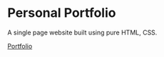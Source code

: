 # Personal Portfolio

A single page website built using pure HTML, CSS. 

[Portfolio](tnbr-portfolio.netlify.com/)
